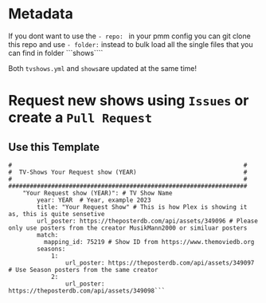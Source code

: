 # Metadata

If you dont want to use the ```- repo: ``` in your pmm config you can git clone this repo and use ```- folder:``` instead to bulk load all the single files that you can find in folder ```shows````

Both ```tvshows.yml``` and ```shows```are updated at the same time!

# Request new shows using ```Issues``` or create a ```Pull Request```
## Use this Template

```###################################################################
#                                                                 #
#  TV-Shows Your Request show (YEAR)                              #
#                                                                 #
###################################################################
    "Your Request show (YEAR)": # TV Show Name
        year: YEAR  # Year, example 2023
        title: "Your Request Show" # This is how Plex is showing it as, this is quite sensetive
        url_poster: https://theposterdb.com/api/assets/349096 # Please only use posters from the creator MusikMann2000 or similuar posters
        match:
          mapping_id: 75219 # Show ID from https://www.themoviedb.org
        seasons:
            1:
                url_poster: https://theposterdb.com/api/assets/349097 # Use Season posters from the same creator
            2:
                url_poster: https://theposterdb.com/api/assets/349098```